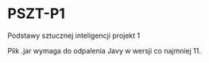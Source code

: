 # PSZT-P1
Podstawy sztucznej inteligencji projekt 1

Plik .jar wymaga do odpalenia Javy w wersji co najmniej 11.
